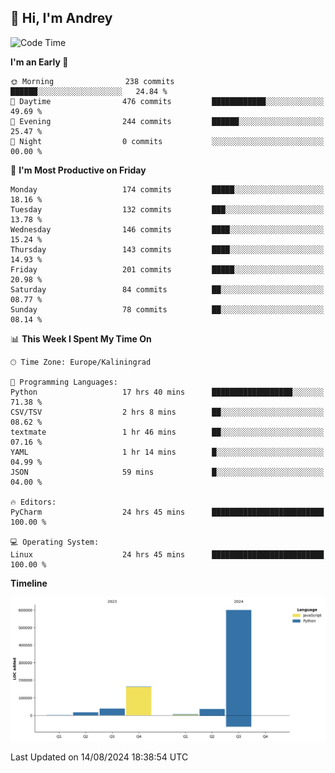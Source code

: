 ## 👋 Hi, I'm Andrey

<!--START_SECTION:waka-->
![Code Time](http://img.shields.io/badge/Code%20Time-314%20hrs%201%20min-blue)

**I'm an Early 🐤** 

```text
🌞 Morning                238 commits         ██████░░░░░░░░░░░░░░░░░░░   24.84 % 
🌆 Daytime                476 commits         ████████████░░░░░░░░░░░░░   49.69 % 
🌃 Evening                244 commits         ██████░░░░░░░░░░░░░░░░░░░   25.47 % 
🌙 Night                  0 commits           ░░░░░░░░░░░░░░░░░░░░░░░░░   00.00 % 
```
📅 **I'm Most Productive on Friday** 

```text
Monday                   174 commits         █████░░░░░░░░░░░░░░░░░░░░   18.16 % 
Tuesday                  132 commits         ███░░░░░░░░░░░░░░░░░░░░░░   13.78 % 
Wednesday                146 commits         ████░░░░░░░░░░░░░░░░░░░░░   15.24 % 
Thursday                 143 commits         ████░░░░░░░░░░░░░░░░░░░░░   14.93 % 
Friday                   201 commits         █████░░░░░░░░░░░░░░░░░░░░   20.98 % 
Saturday                 84 commits          ██░░░░░░░░░░░░░░░░░░░░░░░   08.77 % 
Sunday                   78 commits          ██░░░░░░░░░░░░░░░░░░░░░░░   08.14 % 
```


📊 **This Week I Spent My Time On** 

```text
🕑︎ Time Zone: Europe/Kaliningrad

💬 Programming Languages: 
Python                   17 hrs 40 mins      ██████████████████░░░░░░░   71.38 % 
CSV/TSV                  2 hrs 8 mins        ██░░░░░░░░░░░░░░░░░░░░░░░   08.62 % 
textmate                 1 hr 46 mins        ██░░░░░░░░░░░░░░░░░░░░░░░   07.16 % 
YAML                     1 hr 14 mins        █░░░░░░░░░░░░░░░░░░░░░░░░   04.99 % 
JSON                     59 mins             █░░░░░░░░░░░░░░░░░░░░░░░░   04.00 % 

🔥 Editors: 
PyCharm                  24 hrs 45 mins      █████████████████████████   100.00 % 

💻 Operating System: 
Linux                    24 hrs 45 mins      █████████████████████████   100.00 % 
```

**Timeline**

![Lines of Code chart](https://raw.githubusercontent.com/Mist3s/Mist3s/main/assets/bar_graph.png)


 Last Updated on 14/08/2024 18:38:54 UTC
<!--END_SECTION:waka-->

